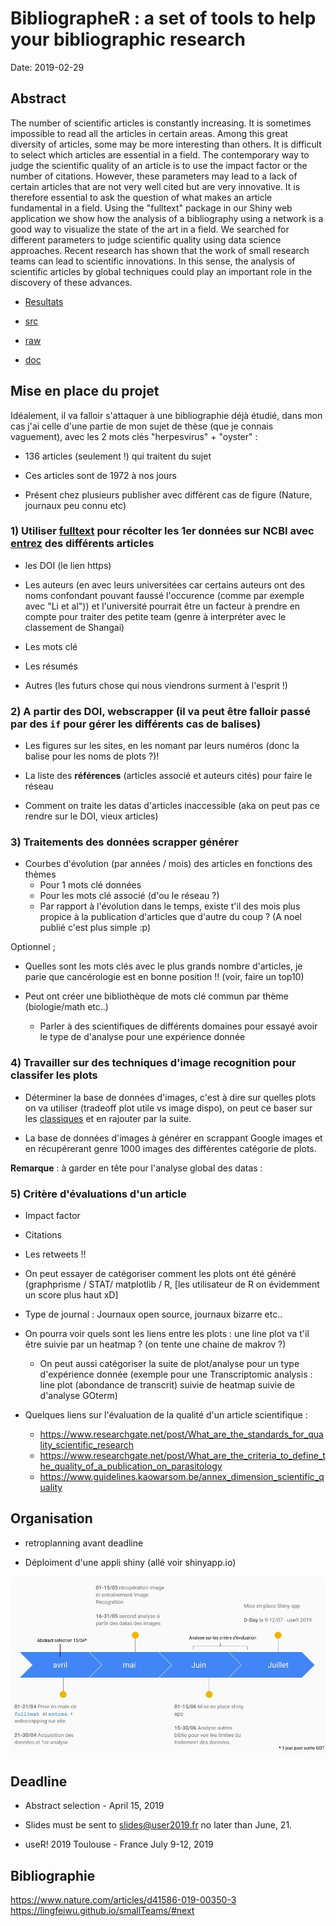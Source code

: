 # BibliographeR : a set of tools to help your bibliographic research

Date: 2019-02-29

## Abstract

The number of scientific articles is constantly increasing. It is sometimes impossible to read all the articles in certain areas. Among this great diversity of articles, some may be more interesting than others. It is difficult to select which articles are essential in a field. The contemporary way to judge the scientific quality of an article is to use the impact factor or the number of citations. However, these parameters may lead to a lack of certain articles that are not very well cited but are very innovative. It is therefore essential to ask the question of what makes an article fundamental in a field. Using the "fulltext" package in our Shiny web application we show how the analysis of a bibliography using a network is a good way to visualize the state of the art in a field.  We  searched for different parameters to judge scientific quality using data science approaches. Recent research has shown that the work of small research teams can lead to scientific innovations. In this sense, the analysis of scientific articles by global techniques could play an important role in the discovery of these advances.

- [Resultats](https://github.com/propan2one/BibliographeR/blob/master/results/NOTEBOOK-resultats.md)

- [src](https://github.com/propan2one/BibliographeR/blob/master/src/)

- [raw](https://github.com/propan2one/BibliographeR/blob/master/raw/)

- [doc](https://github.com/propan2one/BibliographeR/blob/master/doc/)

## Mise en place du projet

Idéalement, il va falloir s'attaquer à une bibliographie déjà étudié, dans mon cas j'ai celle d'une partie de mon sujet de thèse (que je connais vaguement), avec les 2 mots clés "herpesvirus" + "oyster" :

- 136 articles (seulement !) qui traitent du sujet

- Ces articles sont de 1972 à nos jours

- Présent chez plusieurs publisher avec différent cas de figure (Nature, journaux peu connu etc)

### 1) Utiliser [fulltext](https://github.com/ropensci/fulltext) pour récolter les 1er données sur NCBI avec [entrez](https://github.com/ropensci/rentrez) des différents articles

- les DOI (le lien https)

- Les auteurs (en avec leurs universitées car certains auteurs ont des noms confondant pouvant faussé l'occurence (comme par exemple avec "Li et al")) et l'université pourrait être un facteur à prendre en compte pour traiter des petite team (genre à interpréter avec le classement de Shangai)

- Les mots clé

- Les résumés

- Autres (les futurs chose qui nous viendrons surment à l'esprit !)

### 2) A partir des DOI, webscrapper (il va peut être falloir passé par des `if` pour gérer les différents cas de balises)

- Les figures sur les sites, en les nomant par leurs numéros (donc la balise pour les noms de plots ?)!

- La liste des **références** (articles associé et auteurs cités) pour faire le réseau

- Comment on traite les datas d'articles inaccessible (aka on peut pas ce rendre sur le DOI, vieux articles)

### 3) Traitements des données scrapper générer

- Courbes d'évolution (par années / mois) des articles en fonctions des thèmes
    - Pour 1 mots clé données
    - Pour les mots clé associé (d'ou le réseau ?)
    - Par rapport à l'évolution dans le temps, existe t'il des mois plus propice à la publication d'articles que d'autre du coup ? (A noel publié c'est plus simple :p)

Optionnel ; 
- Quelles sont les mots clés avec le plus grands nombre d'articles, je parie que cancérologie est en bonne position !! (voir, faire un top10)

- Peut ont créer une bibliothèque de mots clé commun par thème (biologie/math etc..)

    - Parler à des scientifiques de différents domaines pour essayé avoir le type de d'analyse pour une expérience donnée

### 4) Travailler sur des techniques d'image recognition pour classifer les plots

- Déterminer la base de données d'images, c'est à dire sur quelles plots on va utiliser (tradeoff plot utile vs image dispo), on peut ce baser sur les [classiques](https://www.datanovia.com/en/blog/ggplot-examples-best-reference/) et en rajouter par la suite.

- La base de données d'images à générer en scrappant Google images et en récupérerant genre 1000 images des différentes catégorie de plots.

**Remarque** : à garder en tête pour l'analyse global des datas :

### 5) Critère d'évaluations d'un article

- Impact factor

- Citations

- Les retweets !!

- On peut essayer de catégoriser comment les plots ont été généré (graphprisme / STAT/ matplotlib / R, [les utilisateur de R on évidemment un score plus haut xD]

- Type de journal : Journaux open source, journaux bizarre etc..

- On pourra voir quels sont les liens entre les plots : une line plot va t'il être suivie par un heatmap ? (on tente une chaine de makrov ?)
    - On peut aussi catégoriser la suite de plot/analyse pour un type d'expérience donnée (exemple pour une Transcriptomic analysis : line plot (abondance de transcrit) suivie de heatmap suivie de d'analyse GOterm)
    
- Quelques liens sur l'évaluation de la qualité d'un article scientifique : 
    - https://www.researchgate.net/post/What_are_the_standards_for_quality_scientific_research
    - https://www.researchgate.net/post/What_are_the_criteria_to_define_the_quality_of_a_publication_on_parasitology
    - https://www.guidelines.kaowarsom.be/annex_dimension_scientific_quality

## Organisation 

- retroplanning avant deadline 

- Déploiment d'une appli shiny (allé voir shinyapp.io)

![retroplanning](retroplanning_BibliographR.jpg)

## Deadline

- Abstract selection - April 15, 2019

- Slides must be sent to slides@user2019.fr no later than June, 21.

- useR! 2019 Toulouse - France July 9-12, 2019

## Bibliographie

https://www.nature.com/articles/d41586-019-00350-3 
https://lingfeiwu.github.io/smallTeams/#next
